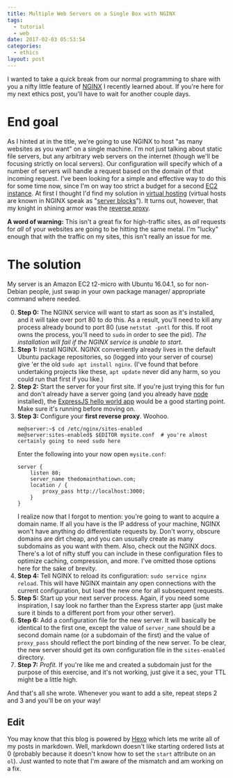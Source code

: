 ```yaml
---
title: Multiple Web Servers on a Single Box with NGINX
tags:
  - tutorial
  - web
date: 2017-02-03 05:53:54
categories:
  - ethics
layout: post
---
```



I wanted to take a quick break from our normal programming to share with you a nifty little feature of [NGINX](https://www.nginx.com/) I recently learned about. If you're here for my next ethics post, you'll have to wait for another couple days.

<!-- MORE -->

# End goal

As I hinted at in the title, we're going to use NGINX to host "as many websites as you want" on a single machine. I'm not just talking about static file servers, but any arbitrary web servers on the internet (though we'll be focusing strictly on local servers). Our configuration will specify which of a number of servers will handle a request based on the domain of that incoming request. I've been looking for a simple and effective way to do this for some time now, since I'm on way too strict a budget for a second [EC2 instance](https://aws.amazon.com/ec2/). At first I thought I'd find my solution in [virtual hosting](https://en.wikipedia.org/wiki/Virtual_hosting) (virtual hosts are known in NGINX speak as "[server blocks](https://www.nginx.com/resources/wiki/start/topics/examples/server_blocks/)"). It turns out, however, that my knight in shining armor was the [reverse proxy](https://www.nginx.com/resources/glossary/reverse-proxy-server/).

**A word of warning:** This isn't a great fix for high-traffic sites, as *all* requests for *all* of your websites are going to be hitting the same metal. I'm "lucky" enough that with the traffic on my sites, this isn't really an issue for me.

# The solution

My server is an Amazon EC2 t2-micro with Ubuntu 16.04.1, so for non-Debian people, just swap in your own package manager/ appropriate command where needed.

0. **Step 0:** The NGINX service will want to start as soon as it's installed, and it will take over port 80 to do this. As a result, you'll need to kill any process already bound to port 80 (use `netstat -pntl` for this. If root owns the process, you'll need to `sudo` in order to see the pid). *The installation will fail if the NGINX service is unable to start.*
1. **Step 1:** Install NGINX. NGINX conveniently already lives in the default Ubuntu package repositories, so (logged into your server of course) give 'er the old `sudo apt install nginx`. (I've found that before undertaking projects like these, `apt update` never did any harm, so you could run that first if you like.)
2. **Step 2:** Start the server for your first site. If you're just trying this for fun and don't already have a server going (and you already have [node](https://nodejs.org) installed), the [ExpressJS hello world app](http://expressjs.com/en/starter/hello-world.html) would be a good starting point. Make sure it's running before moving on.
3. **Step 3:** Configure your **first reverse proxy**. Woohoo.
    ```
    me@server:~$ cd /etc/nginx/sites-enabled
    me@server:sites-enabled$ $EDITOR mysite.conf  # you're almost certainly going to need sudo here
    ```
    Enter the following into your now open `mysite.conf`:
    ```
    server {
        listen 80;
        server_name thedomainthatiown.com;
        location / {
            proxy_pass http://localhost:3000;
        }
    }
    ```
    I realize now that I forgot to mention: you're going to want to acquire a domain name. If all you have is the IP address of your machine, NGINX won't have anything do differentiate requests by. Don't worry, obscure domains are dirt cheap, and you can ususally create as many subdomains as you want with them.
    Also, check out the NGINX docs. There's a lot of nifty stuff you can include in these configuration files to optimize caching, compression, and more. I've omitted those options here for the sake of brevity.
4. **Step 4:** Tell NGINX to reload its configuration: `sudo service nginx reload`. This will have NGINX maintain any open connections with the current configuration, but load the new one for all subsequent requests.
5. **Step 5:** Start up your next server process. Again, if you need some inspiration, I say look no farther than the Express starter app (just make sure it binds to a different port from your other server).
6. **Step 6:** Add a configuration file for the new server. It will basically be identical to the first one, except the value of `server_name` should be a second domain name (or a subdomain of the first) and the value of `proxy_pass` should reflect the port binding of the new server. To be clear, the new server should get its own configuration file in the `sites-enabled` directory.
7. **Step 7:** *Profit.* If you're like me and created a subdomain just for the purpose of this exercise, and it's not working, just give it a sec, your TTL might be a little high.

And that's all she wrote. Whenever you want to add a site, repeat steps 2 and 3 and you'll be on your way!

## Edit

You may know that this blog is powered by [Hexo](https://hexo.io) which lets me write all of my posts in markdown. Well, markdown doesn't like starting ordered lists at 0 (probably because it doesn't know how to set the `start` attribute on an `ol`). Just wanted to note that I'm aware of the mismatch and am working on a fix.

